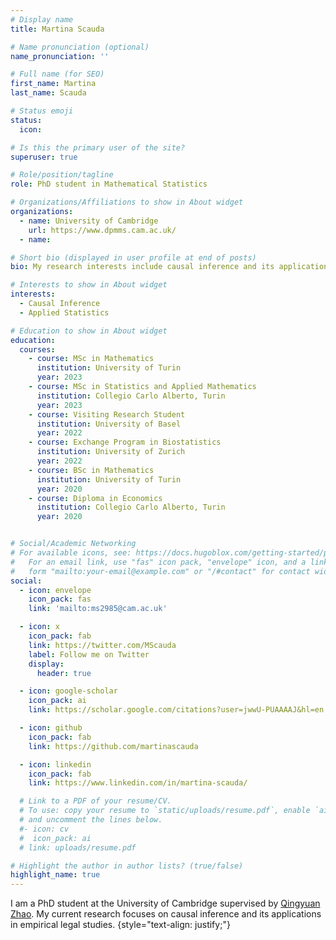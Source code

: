```yaml
---
# Display name
title: Martina Scauda 

# Name pronunciation (optional)
name_pronunciation: ''

# Full name (for SEO)
first_name: Martina
last_name: Scauda

# Status emoji
status:
  icon: 

# Is this the primary user of the site?
superuser: true

# Role/position/tagline
role: PhD student in Mathematical Statistics

# Organizations/Affiliations to show in About widget
organizations:
  - name: University of Cambridge 
    url: https://www.dpmms.cam.ac.uk/
  - name:   

# Short bio (displayed in user profile at end of posts)
bio: My research interests include causal inference and its applications in empirical legal studies.

# Interests to show in About widget
interests:
  - Causal Inference 
  - Applied Statistics 

# Education to show in About widget
education:
  courses:
    - course: MSc in Mathematics
      institution: University of Turin
      year: 2023
    - course: MSc in Statistics and Applied Mathematics
      institution: Collegio Carlo Alberto, Turin
      year: 2023
    - course: Visiting Research Student
      institution: University of Basel
      year: 2022
    - course: Exchange Program in Biostatistics
      institution: University of Zurich
      year: 2022
    - course: BSc in Mathematics
      institution: University of Turin
      year: 2020
    - course: Diploma in Economics
      institution: Collegio Carlo Alberto, Turin
      year: 2020


# Social/Academic Networking
# For available icons, see: https://docs.hugoblox.com/getting-started/page-builder/#icons
#   For an email link, use "fas" icon pack, "envelope" icon, and a link in the
#   form "mailto:your-email@example.com" or "/#contact" for contact widget.
social:
  - icon: envelope
    icon_pack: fas
    link: 'mailto:ms2985@cam.ac.uk'

  - icon: x
    icon_pack: fab
    link: https://twitter.com/MScauda
    label: Follow me on Twitter
    display:
      header: true

  - icon: google-scholar
    icon_pack: ai
    link: https://scholar.google.com/citations?user=jwwU-PUAAAAJ&hl=en

  - icon: github
    icon_pack: fab
    link: https://github.com/martinascauda

  - icon: linkedin
    icon_pack: fab
    link: https://www.linkedin.com/in/martina-scauda/

  # Link to a PDF of your resume/CV.
  # To use: copy your resume to `static/uploads/resume.pdf`, enable `ai` icons in `params.yaml`,
  # and uncomment the lines below.
  #- icon: cv
  #  icon_pack: ai
  # link: uploads/resume.pdf

# Highlight the author in author lists? (true/false)
highlight_name: true
---
```


I am a PhD student at the University of Cambridge supervised by [Qingyuan Zhao](http://statslab.cam.ac.uk/~qz280/).
My current research focuses on causal inference and its applications in empirical legal studies. 
{style="text-align: justify;"}
